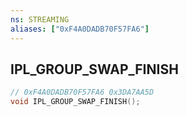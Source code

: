 ```yaml
---
ns: STREAMING
aliases: ["0xF4A0DADB70F57FA6"]
---
```

## IPL_GROUP_SWAP_FINISH

```c
// 0xF4A0DADB70F57FA6 0x3DA7AA5D
void IPL_GROUP_SWAP_FINISH();
```


